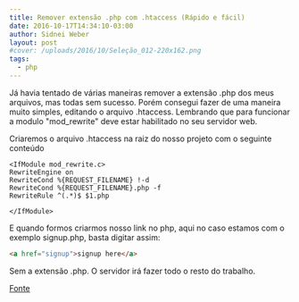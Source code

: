 ```yaml
---
title: Remover extensão .php com .htaccess (Rápido e fácil)
date: 2016-10-17T14:34:10-03:00
author: Sidnei Weber
layout: post
#cover: /uploads/2016/10/Seleção_012-220x162.png
tags:
  - php
---
```

Já havia tentado de várias maneiras remover a extensão .php dos meus arquivos, mas todas sem sucesso. Porém consegui fazer de uma maneira muito simples, editando o arquivo .htaccess. Lembrando que para funcionar a modulo "mod_rewrite" deve estar habilitado no seu servidor web.

Criaremos o arquivo .htaccess na raiz do nosso projeto com o seguinte conteúdo

```
<IfModule mod_rewrite.c>
RewriteEngine on
RewriteCond %{REQUEST_FILENAME} !-d
RewriteCond %{REQUEST_FILENAME}.php -f
RewriteRule ^(.*)$ $1.php

</IfModule>
```

E quando formos criarmos nosso link no php, aqui no caso estamos com o exemplo signup.php, basta digitar assim:

```html
<a href="signup">signup here</a>
```

Sem a extensão .php. O servidor irá fazer todo o resto do trabalho.

[Fonte](http://www.codingcage.com/2015/11/how-to-remove-php-html-extensions-with.html)